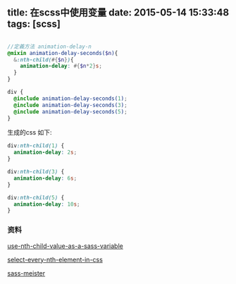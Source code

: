 title: 在scss中使用变量
date: 2015-05-14 15:33:48
tags: [scss]
---


``` scss

//定義方法 animation-delay-n
@mixin animation-delay-seconds($n){
  &:nth-child(#{$n}){
    animation-delay: #{$n*2}s;
  }
}

div {
  @include animation-delay-seconds(1);
  @include animation-delay-seconds(3);
  @include animation-delay-seconds(5);
}

```

生成的css 如下:

``` css
div:nth-child(1) {
  animation-delay: 2s;
}

div:nth-child(3) {
  animation-delay: 6s;
}

div:nth-child(5) {
  animation-delay: 10s;
}

```

### 资料

[use-nth-child-value-as-a-sass-variable](http://stackoverflow.com/a/20121376/1240067)

[select-every-nth-element-in-css](http://stackoverflow.com/a/3462301/1240067)

[sass-meister](http://sassmeister.com/)
